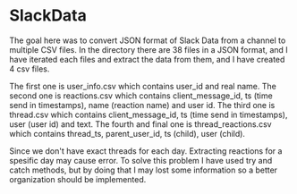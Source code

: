 # SlackData
The goal here was to convert JSON format of Slack Data from a channel to multiple CSV files.
In the directory there are 38 files in a JSON format, and I have iterated each files and extract
the data from them, and I have created 4 csv files.

The first one is user_info.csv which contains user_id and real name.
The second one is reactions.csv which contains client_message_id, ts (time send in timestamps), name (reaction name) and user id.
The third one is thread.csv which contains client_message_id, ts (time send in timestamps), user (user id) and text.
The fourth and final one is thread_reactions.csv which contains thread_ts, parent_user_id, ts (child), user (child). 

Since we don't have exact threads for each day. Extracting reactions for a spesific day may cause error. To solve this problem
I have used try and catch methods, but by doing that I may lost some information so a better organization should be implemented.
